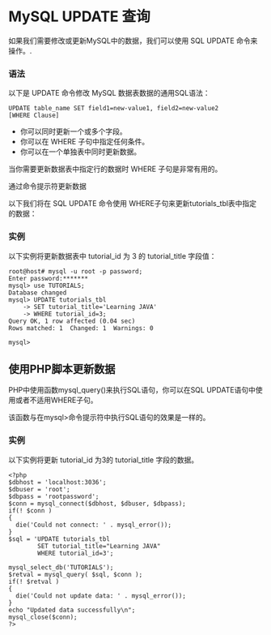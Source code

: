
# MySQL UPDATE 查询

如果我们需要修改或更新MySQL中的数据，我们可以使用 SQL UPDATE 命令来操作。.

### 语法

以下是 UPDATE 命令修改 MySQL 数据表数据的通用SQL语法：

```
UPDATE table_name SET field1=new-value1, field2=new-value2
[WHERE Clause]

```

*   你可以同时更新一个或多个字段。
*   你可以在 WHERE 子句中指定任何条件。
*   你可以在一个单独表中同时更新数据。

当你需要更新数据表中指定行的数据时 WHERE 子句是非常有用的。

通过命令提示符更新数据

以下我们将在 SQL UPDATE 命令使用 WHERE子句来更新tutorials_tbl表中指定的数据：

### 实例

以下实例将更新数据表中 tutorial_id 为 3 的 tutorial_title 字段值：

```
root@host# mysql -u root -p password;
Enter password:*******
mysql> use TUTORIALS;
Database changed
mysql> UPDATE tutorials_tbl 
    -> SET tutorial_title='Learning JAVA' 
    -> WHERE tutorial_id=3;
Query OK, 1 row affected (0.04 sec)
Rows matched: 1  Changed: 1  Warnings: 0

mysql>

```

## 使用PHP脚本更新数据

PHP中使用函数mysql_query()来执行SQL语句，你可以在SQL UPDATE语句中使用或者不适用WHERE子句。

该函数与在mysql&gt;命令提示符中执行SQL语句的效果是一样的。

### 实例

以下实例将更新 tutorial_id 为3的 tutorial_title 字段的数据。

```
<?php
$dbhost = 'localhost:3036';
$dbuser = 'root';
$dbpass = 'rootpassword';
$conn = mysql_connect($dbhost, $dbuser, $dbpass);
if(! $conn )
{
  die('Could not connect: ' . mysql_error());
}
$sql = 'UPDATE tutorials_tbl
        SET tutorial_title="Learning JAVA"
        WHERE tutorial_id=3';

mysql_select_db('TUTORIALS');
$retval = mysql_query( $sql, $conn );
if(! $retval )
{
  die('Could not update data: ' . mysql_error());
}
echo "Updated data successfully\n";
mysql_close($conn);
?>

```

